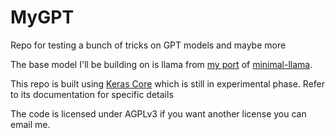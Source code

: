 # MyGPT
Repo for testing a bunch of tricks on GPT models and maybe more

The base model I'll be building on is llama from [my port](https://github.com/Ryu1845/llama-keras-core/) of [minimal-llama](https://github.com/zphang/minimal-llama/blob/e1d44d1712369db3a68a580648b8dc64b7a779ac/minimal_llama/model.py).

This repo is built using [Keras Core](https://github.com/keras-team/keras-core) which is still in experimental phase. Refer to its documentation for specific details

The code is licensed under AGPLv3 if you want another license you can email me.
